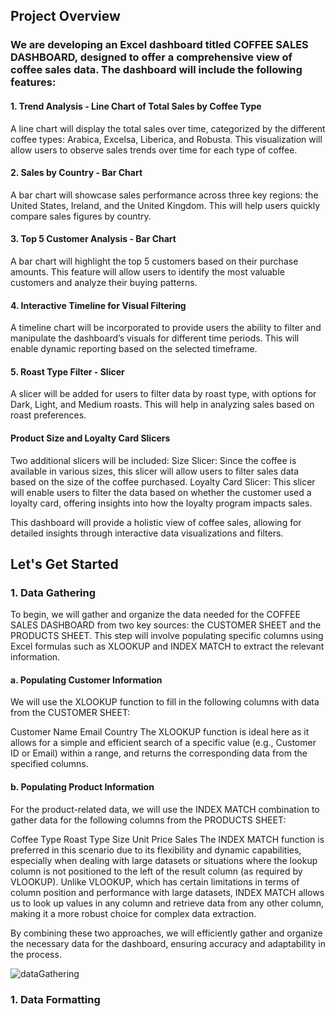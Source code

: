 ## Project Overview
### We are developing an Excel dashboard titled COFFEE SALES DASHBOARD, designed to offer a comprehensive view of coffee sales data. The dashboard will include the following features:
#### 1. Trend Analysis - Line Chart of Total Sales by Coffee Type
A line chart will display the total sales over time, categorized by the different coffee types: Arabica, Excelsa, Liberica, and Robusta. This visualization will allow users to observe sales trends over time for each type of coffee.
#### 2. Sales by Country - Bar Chart
A bar chart will showcase sales performance across three key regions: the United States, Ireland, and the United Kingdom. This will help users quickly compare sales figures by country.
#### 3. Top 5 Customer Analysis - Bar Chart
A bar chart will highlight the top 5 customers based on their purchase amounts. This feature will allow users to identify the most valuable customers and analyze their buying patterns.
#### 4. Interactive Timeline for Visual Filtering
A timeline chart will be incorporated to provide users the ability to filter and manipulate the dashboard’s visuals for different time periods. This will enable dynamic reporting based on the selected timeframe.
#### 5. Roast Type Filter - Slicer
A slicer will be added for users to filter data by roast type, with options for Dark, Light, and Medium roasts. This will help in analyzing sales based on roast preferences.
####  Product Size and Loyalty Card Slicers
Two additional slicers will be included:
Size Slicer: Since the coffee is available in various sizes, this slicer will allow users to filter sales data based on the size of the coffee purchased.
Loyalty Card Slicer: This slicer will enable users to filter the data based on whether the customer used a loyalty card, offering insights into how the loyalty program impacts sales.

This dashboard will provide a holistic view of coffee sales, allowing for detailed insights through interactive data visualizations and filters.


## Let's Get Started
### 1. Data Gathering
To begin, we will gather and organize the data needed for the COFFEE SALES DASHBOARD from two key sources: the CUSTOMER SHEET and the PRODUCTS SHEET. This step will involve populating specific columns using Excel formulas such as XLOOKUP and INDEX MATCH to extract the relevant information.
#### a. Populating Customer Information
We will use the XLOOKUP function to fill in the following columns with data from the CUSTOMER SHEET:

Customer Name
Email
Country
The XLOOKUP function is ideal here as it allows for a simple and efficient search of a specific value (e.g., Customer ID or Email) within a range, and returns the corresponding data from the specified columns.

#### b. Populating Product Information
For the product-related data, we will use the INDEX MATCH combination to gather data for the following columns from the PRODUCTS SHEET:

Coffee Type
Roast Type
Size
Unit Price
Sales
The INDEX MATCH function is preferred in this scenario due to its flexibility and dynamic capabilities, especially when dealing with large datasets or situations where the lookup column is not positioned to the left of the result column (as required by VLOOKUP). 
Unlike VLOOKUP, which has certain limitations in terms of column position and performance with large datasets, INDEX MATCH allows us to look up values in any column and retrieve data from any other column, making it a more robust choice for complex data extraction.

By combining these two approaches, we will efficiently gather and organize the necessary data for the dashboard, ensuring accuracy and adaptability in the process.

![dataGathering](https://github.com/user-attachments/assets/c54f4a76-971e-4a14-8a89-f9a346db81cf)


### 1. Data Formatting




